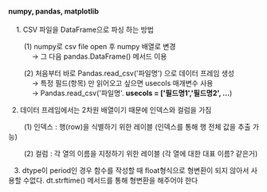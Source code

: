#### numpy, pandas, matplotlib

    1. CSV 파일을 DataFrame으로 파싱 하는 방법  

        (1) numpy로 csv file open 후 numpy 배열로 변경   
            → 그 다음 pandas.DataFrame() 메서드 이용  

        (2) 처음부터 바로 Pandas.read_csv('파일명') 으로 데이터 프레임 생성  
            →  특정 필드(항목) 만 읽어오고 싶으면 usecols 매개변수 사용  
            →  Pandas.read_csv('파일명'. **usecols = ['필드명1','필드명2', ...**)  

2. 데이터 프레임에서는 2차원 배열이기 때문에 인덱스와 컬럼을 가짐  

        (1) 인덱스 :  행(row)을 식별하기 위한 레이블 (인덱스를 통해 행 전체 값을 추출 가능)  

        (2) 컬럼 : 각 열의 이름을 지정하기 위한 레이블 (각 열에 대한 대표 이름? 같은거)  

   3. dtype이 period인 경우 함수를 작성할 때 float형식으로 형변환이 되지 않아서 사용할 수없다. dt.strftime() 메서드를 통해 형변환을 해주어야 한다  


